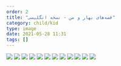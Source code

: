 ```yaml
---
order: 2
title: "قصه‌های بهار و من - نسخه انگلیسی"
category: child/kid
type: image
date: 2021-05-28 11:31
tags: []
---
```


![](../../static/images/kid-bahar-story-en-1.png)
![](../../static/images/kid-bahar-story-en-2.png)
![](../../static/images/kid-bahar-story-en-3.png)
![](../../static/images/kid-bahar-story-en-4.png)
![](../../static/images/kid-bahar-story-en-5.png)
![](../../static/images/kid-bahar-story-en-6.png)
![](../../static/images/kid-bahar-story-en-7.png)
![](../../static/images/kid-bahar-story-en-8.png)
![](../../static/images/kid-bahar-story-en-9.png)
![](../../static/images/kid-bahar-story-en-10.png)
![](../../static/images/kid-bahar-story-en-11.png)
![](../../static/images/kid-bahar-story-en-12.png)

